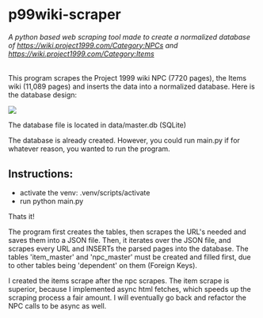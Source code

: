 # p99wiki-scraper
###### A python based web scraping tool made to create a normalized database of https://wiki.project1999.com/Category:NPCs and https://wiki.project1999.com/Category:Items

This program scrapes the Project 1999 wiki NPC (7720 pages), the Items wiki (11,089 pages) and inserts the data into a normalized database. Here is the database design:

![](https://cdn.discordapp.com/attachments/617825237752479751/1183952717689933834/image.png?ex=658a34e4&is=6577bfe4&hm=92600486064b94d9dc480ac408c62af97a59d21a0416d4d718d40e1ebbba4e23&)

The database file is located in data/master.db (SQLite)

The database is already created. However, you could run main.py if for whatever reason, you wanted to run the program.

## Instructions:

- activate the venv: .venv/scripts/activate
- run python main.py

Thats it!

The program first creates the tables, then scrapes the URL's needed and saves them into a JSON file. Then, it iterates over the JSON file, and scrapes every URL and INSERTs the parsed pages into the database.
The tables 'item_master' and 'npc_master' must be created and filled first, due to other tables being 'dependent' on them (Foreign Keys).

I created the items scrape after the npc scrapes. The item scrape is superior, because I implemented async html fetches, which speeds up the scraping process a fair amount. I will eventually go back and refactor the NPC calls to be async as well.


